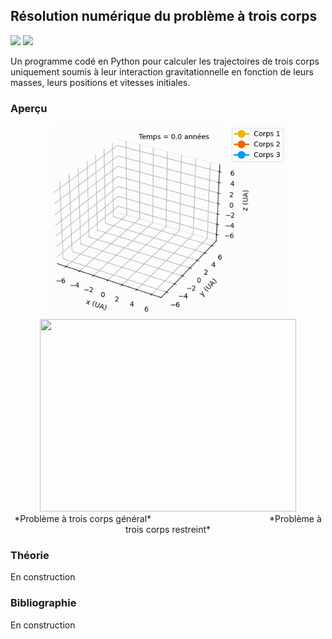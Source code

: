 ## Résolution numérique du problème à trois corps

![](https://img.shields.io/badge/Language-Python-blue.png) ![](https://img.shields.io/badge/Version-1.0-success.png)

Un programme codé en Python pour calculer les trajectoires de trois corps uniquement soumis à leur interaction gravitationnelle en fonction de leurs masses, leurs positions et vitesses initiales.

### Aperçu

<div align="center">
  <img src="/resources/problème-à-trois-corps-général.gif" width="380" height="308"/> <img src="/resources/problème-à-trois-corps-restreint.gif" width="410" height="308"/>
</div>

<div align="center">
  *Problème à trois corps général*                                                *Problème à trois corps restreint*
</div>

### Théorie

En construction

### Bibliographie

En construction
